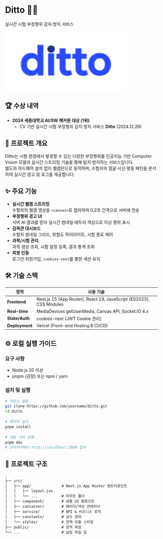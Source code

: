 # Ditto 🕵️‍♂️
실시간 시험 부정행위 감지·방지 서비스

<img src="./public/images/logo.svg" width="400"></img>

## 🏆 수상 내역
- **2024 세종대학교 AI/SW 해커톤 대상 (1위)**  
  - CV 기반 실시간 시험 부정행위 감지·방지 서비스 **Ditto** (2024.12.26)

## 📖 프로젝트 개요
Ditto는 시험 환경에서 발생할 수 있는 다양한 부정행위를 인공지능 기반 Computer Vision 모델과 실시간 스트리밍 기술을 통해 탐지·방지하는 서비스입니다.  
별도의 하드웨어 설치 없이 웹캠만으로 동작하며, 수험자의 얼굴·시선·행동 패턴을 분석하여 실시간 경고 및 로그를 제공합니다.

## ✨ 주요 기능
- **실시간 웹캠 스트리밍**  
  수험자의 웹캠 영상을 `<canvas>`로 캡처하여 0.2초 간격으로 서버에 전송
- **부정행위 경고 UI**  
  서버 AI 결과를 받아 실시간 썸네일·테두리 색상으로 이상 행위 표시
- **감독관 대시보드**  
  수험자 썸네일 그리드, 위험도 하이라이트, 시험 종료 제어
- **과목/시험 관리**  
  과목 생성·조회, 시험 일정 등록, 결과 통계 조회
- **회원 인증**  
  로그인·회원가입, `cookies-next`를 통한 세션 유지

## 🛠️ 기술 스택
| 영역 | 사용 기술 |
| ---- | -------- |
| **Frontend** | Next.js 15 (App Router), React 19, JavaScript (ES2023), CSS Modules |
| **Real-time** | MediaDevices getUserMedia, Canvas API, Socket.IO 4.x |
| **State/Auth** | cookies-next (JWT Cookie 관리) |
| **Deployment** | Vercel (Front-end Hosting & CI/CD) |

## ⚙️ 로컬 실행 가이드
### 요구 사항
- Node.js 20 이상
- pnpm (권장) 또는 npm / yarn

### 설치 및 실행
```bash
# 저장소 클론
git clone https://github.com/yourname/ditto.git
cd ditto

# 패키지 설치
pnpm install

# 개발 서버 실행
pnpm dev
# 브라우저에서 http://localhost:3000 접속
```

## 📂 프로젝트 구조
```text
.
├── src/
│   ├── app/              # Next.js App Router 엔트리포인트
│   │   ├── layout.jsx
│   │   └── ...           # 라우트 폴더
│   ├── component/        # 공통 UI 컴포넌트
│   ├── container/        # 페이지/섹션 컨테이너
│   ├── service/          # API & 비즈니스 로직
│   ├── constants/        # 상수 정의
│   └── styles/           # 전역·모듈 스타일
├── public/               # 정적 파일
└── ...                   # 설정 파일 등
```
